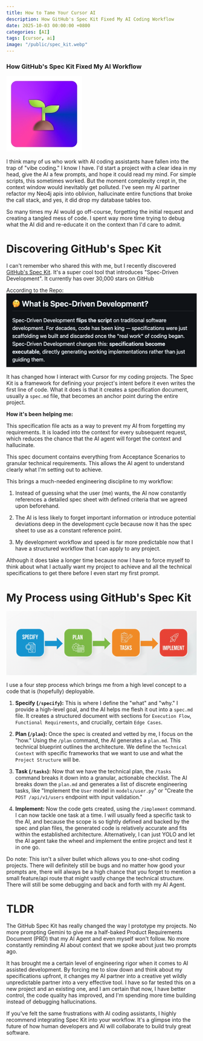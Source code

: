```yaml
---
title: How to Tame Your Cursor AI
description: How GitHub's Spec Kit Fixed My AI Coding Workflow
date: 2025-10-03 00:00:00 +0800
categories: [AI]
tags: [cursor, ai]
image: "/public/spec_kit.webp"
---
```


### How GitHub's Spec Kit Fixed My AI Workflow

![spec_kit.webp](/public/spec_kit.webp)

I think many of us who work with AI coding assistants have fallen into the trap of "vibe coding." I know I have. I'd start a project with a clear idea in my head, give the AI a few prompts, and hope it could read my mind. For simple scripts, this sometimes worked. But the moment complexity crept in, the context window would inevitably get polluted. I've seen my AI partner refactor my Neo4j apis into oblivion, hallucinate entire functions that broke the call stack, and yes, it did drop my database tables too.

So many times my AI would go off-course, forgetting the initial request and creating a tangled mess of code. I spent way more time trying to debug what the AI did and re-educate it on the context than I'd care to admit. 

# Discovering GitHub's Spec Kit

I can't remember who shared this with me, but I recently discovered [GitHub's Spec Kit](https://github.com/github/spec-kit). It's a super cool tool that introduces "Spec-Driven Development". It currently has over 30,000 stars on GitHub

According to the Repo:
![SDD](/public/SDD.png)


It has changed how I interact with Cursor for my coding projects. The Spec Kit is a framework for defining your project's intent before it even writes the first line of code. What it does is that it creates a specification document, usually a `spec.md` file, that becomes an anchor point during the entire project.

**How it's been helping me:**

This specification file acts as a way to prevent my AI from forgetting my requirements. It is loaded into the context for every subsequent request, which reduces the chance that the AI agent will forget the context and hallucinate.

This spec document contains everything from Acceptance Scenarios to granular technical requirements. This allows the AI agent to understand clearly what I'm setting out to achieve.

This brings a much-needed engineering discipline to my workflow:

1. Instead of guessing what the user (me) wants, the AI now constantly references a detailed spec sheet with defined criteria that we agreed upon beforehand.
 
2. The AI is less likely to forget important information or introduce potential deviations deep in the development cycle because now it has the spec sheet to use as a constant reference point.

3. My development workflow and speed is far more predictable now that I have a structured workflow that I can apply to any project. 
   
Although it does take a longer time because now I have to force myself to think about what I actually want my project to achieve and all the technical specifications to get there before I even start my first prompt. 

# My Process using GitHub's Spec Kit

![SPTI](/public/SPTI.png)

I use a four step process which brings me from a high level concept to a code that is (hopefully) deployable. 

1. **Specify (`/specify`):** This is where I define the "what" and "why." I provide a high-level goal, and the AI helps me flesh it out into a `spec.md` file. It creates a structured document with sections for `Execution Flow`, `Functional Requirements`, and crucially, certain `Edge Cases`.

2. **Plan (`/plan`):** Once the spec is created and vetted by me, I focus on the "how." Using the `/plan` command, the AI generates a `plan.md`. This technical blueprint outlines the architecture. We define the `Technical Context` with specific frameworks that we want to use and what the `Project Structure` will be.

3. **Task (`/tasks`):** Now that we have the technical plan, the `/tasks` command breaks it down into a granular, actionable checklist. The AI breaks down the `plan.md` and generates a list of discrete engineering tasks, like "Implement the `User` model in `models/user.py`" or "Create the `POST /api/v1/users` endpoint with input validation."

4. **Implement:** Now the code gets created, using the `/implement` command. I can now tackle one task at a time. I will usually feed a specific task to the AI, and because the scope is so tightly defined and backed by the spec and plan files, the generated code is relatively accurate and fits within the established architecture. Alternatively, I can just YOLO and let the AI agent take the wheel and implement the entire project and test it in one go. 

Do note: This isn't a silver bullet which allows you to one-shot coding projects. There will definitely still be bugs and no matter how good your prompts are, there will always be a high chance that you forget to mention a small feature/api route that might vastly change the technical structure. There will still be some debugging and back and forth with my AI Agent.

# TLDR

The GitHub Spec Kit has really changed the way I prototype my projects. No more prompting Gemini to give me a half-baked Product Requirements Document (PRD) that my AI Agent and even myself won't follow. No more constantly reminding AI about context that we spoke about just two prompts ago. 

It has brought me a certain level of engineering rigor when it comes to AI assisted development. By forcing me to slow down and think about my specifications upfront, it changes my AI partner into a creative yet wildly unpredictable partner into a very effective tool. I have so far tested this on a new project and an existing one, and I am certain that now, I have better control, the code quality has improved, and I'm spending more time building instead of debugging hallucinations. 

If you've felt the same frustrations with AI coding assistants, I highly recommend integrating Spec Kit into your workflow. It's a glimpse into the future of how human developers and AI will collaborate to build truly great software.